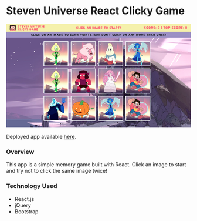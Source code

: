 # Steven Universe React Clicky Game

![Clicky Game Screenshot](./screenshot.png)

Deployed app available [here](https://crsaxton87.github.io/React-Memory-Game/).

### Overview

This app is a simple memory game built with React. Click an image to start and try not to click the same image twice!

### Technology Used
* React.js
* jQuery
* Bootstrap